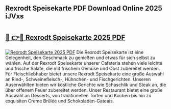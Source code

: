## Rexrodt Speisekarte PDF Download Online 2025 iJVxs

# <h2><a href="http://gcbtrq.nevu.top/?p=Rexrodt+Speisekarte">🔗 👉🔴 Rexrodt Speisekarte 2025 PDF</a></h2>

[![Rexrodt Speisekarte 2025 PDF](https://i.imgur.com/dBaPXMq.png)](http://gcbtrq.nevu.top/?p=Rexrodt+Speisekarte)
Die Rexrodt Speisekarte ist eine Gelegenheit, den Geschmack zu genießen und etwas für sich selbst zu wählen. Auf der Rexrodt Speisekarte unserer Cafeteria stehen viele leichte und frische Salate, die mit frischem Gemüse und Obst zubereitet werden. Für Fleischliebhaber bietet unsere Rexrodt Speisekarte eine große Auswahl an Rind-, Schweinefleisch-, Hühnchen- und Fischgerichten. Unseren Auserwählten bieten wir köstliche Gerichte wie Schaschlik und Steak an, die über offenem Feuer zubereitet werden. Unser Restaurant bietet eine große Auswahl an Desserts, von traditionellen Torten und Kuchen bis hin zu exquisiten Crème Brûlée und Schokoladen-Gateais.
